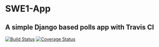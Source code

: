 # SWE1-App

## A simple Django based polls app with Travis CI

[![Build Status](https://app.travis-ci.com/Abhi270600/swe1-app.svg?branch=main)](https://app.travis-ci.com/Abhi270600/swe1-app)
[![Coverage Status](https://coveralls.io/repos/github/Abhi270600/swe1-app/badge.svg?branch=main)](https://coveralls.io/github/Abhi270600/swe1-app?branch=main)
